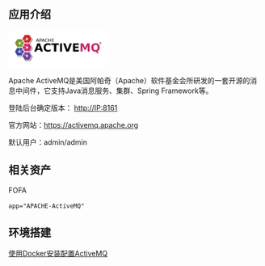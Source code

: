 ## 应用介绍

![](logo.png)

Apache ActiveMQ是美国阿帕奇（Apache）软件基金会所研发的一套开源的消息中间件，它支持Java消息服务、集群、Spring Framework等。

登陆后台确定版本： [http://IP:8161](http://ip:8161/)

官方网站：https://activemq.apache.org

默认用户：admin/admin

## 相关资产

FOFA

```http
app="APACHE-ActiveMQ"
```

## 环境搭建

[使用Docker安装配置ActiveMQ](https://www.cnblogs.com/yeyeck/p/12606484.html)